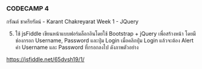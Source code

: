 ### CODECAMP 4

กรัณต์ ชาครียรัตน์ - Karant Chakreyarat
Week 1 - JQuery

5. ใช้ jsFiddle เขียนหน้าแบบฟอร์มล็อกอินโดยใช้ Bootstrap + jQuery เพื่อสร้างหน้า โดยมีช่องกรอก Username, Password และปุ่ม Login เมื่อคลิกปุ่ม Login แล้วจะต้อง Alert ค่า Username และ Password ที่กรอกลงไป ดังภาพตัวอย่าง

https://jsfiddle.net/65dvsh19/1/
